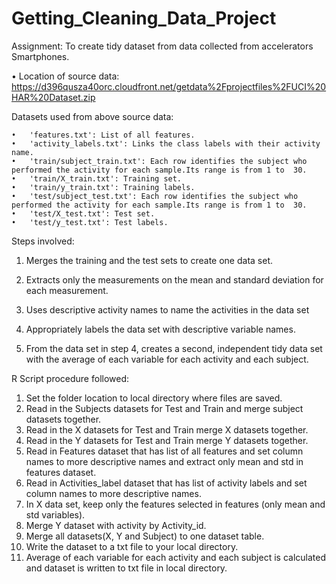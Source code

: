# Getting_Cleaning_Data_Project
Assignment: To create tidy dataset from data collected from accelerators Smartphones.

•	Location of source data: https://d396qusza40orc.cloudfront.net/getdata%2Fprojectfiles%2FUCI%20HAR%20Dataset.zip

   Datasets used from above source data:

    •	'features.txt': List of all features.
    •	'activity_labels.txt': Links the class labels with their activity name.
    •	'train/subject_train.txt': Each row identifies the subject who performed the activity for each sample.Its range is from 1 to  30.
    •	'train/X_train.txt': Training set.
    •	'train/y_train.txt': Training labels.
    •	'test/subject_test.txt': Each row identifies the subject who performed the activity for each sample.Its range is from 1 to  30.
    •	'test/X_test.txt': Test set.
    •	'test/y_test.txt': Test labels.
   

Steps involved:

   1.	Merges the training and the test sets to create one data set.
   
   2.	Extracts only the measurements on the mean and standard deviation for each measurement. 
   
   3.	Uses descriptive activity names to name the activities in the data set
   
   4.	Appropriately labels the data set with descriptive variable names. 
  
   5.	From the data set in step 4, creates a second, independent tidy data set with the average of each variable for each activity and      each subject.
   

R Script procedure followed:

   1.	Set the folder location to local directory where files are saved.
   2.	Read in the Subjects datasets for Test and Train and merge subject datasets together.
   3.	Read in the X datasets for Test and Train merge X datasets together.
   4.	Read in the Y datasets for Test and Train merge Y datasets together.
   5.	Read in Features dataset that has list of all features and set column names to more descriptive names and extract only mean            and std in features dataset.
   6.	Read in Activities_label dataset that has list of activity labels and set column names to more descriptive names.
   7.	In X data set, keep only the features selected in features (only mean and std variables).
   8.	Merge Y dataset with activity by Activity_id.
   9.	Merge all datasets(X, Y and Subject) to one dataset table.
   10.	Write the dataset to a txt file to your local directory.
   11.	Average of each variable for each activity and each subject is calculated and dataset is written to txt file in local                  directory.
